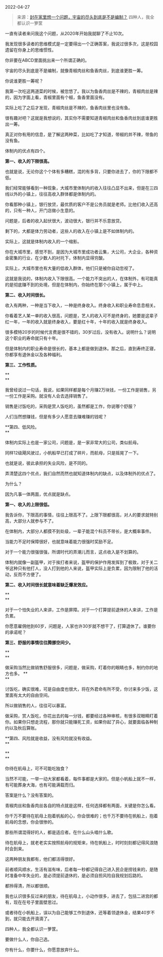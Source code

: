 2022-04-27

> 来源：[封在家里想一个问题，宇宙的尽头到底是不是编制？](http://mp.weixin.qq.com/s?__biz=MzU3NDc5Nzc0NQ==&mid=2247516095&idx=2&sn=da512225da9390a92cda2f387186263c&chksm=fd2e1d61ca599477863abe1adb2b5d11cb47afcff899cb067ae6f58ae6a7c1831578ded87d84&scene=27#wechat_redirect)
> 四种人，​我全都认识一箩筐

一直有读者来问我这个问题，从2020年开始我就聊了不止10次。

  

我发现很多读者的思维模式是一定要得出一个正确答案，我说过很多次，这是校园遗留在你身上的思维惯性。  

  

你非要在ABCD里面挑出来一个所谓正确的。

  

宇宙的尽头到底是不是编制，就像青椒肉丝和鱼香肉丝，到底谁更胜一筹。  

  

你说谁更胜一筹呢？

  

我第一次吃这两道菜的时候，被忽悠了。我以为鱼香肉丝是不辣的，青椒肉丝是辣的，因为字面上看，青椒里面有个椒，鱼香里面没有。  

  

实际上吃了之后才发现，青椒肉丝是不辣的，鱼香肉丝里也没有鱼。

  

很有趣对吧？这就是我想说的，其实你不需要知道青椒肉丝和鱼香肉丝到底谁更胜出一筹。  

  

真正对你有用的信息，是了解这两种菜，比如吃了才知道，带椒的并不辣，带鱼的没有鱼。

  

体制内的优点有四个。

  

 **第一、收入的下限很高。**

  

也就是说，无论你这个个体有多糟糕，混的有多背，只要你进去了，你的下限都不低。

  

我们经常能够看到一种现象，大城市里体制内的收入往往凸显不出来，但是在三四线以外的小镇上，往往高收入群体都是体制内的。

  

你看那种小镇上，银行放贷，最优质的客户不是公务员就是老师。比他们收入还高的，只有一种人，开门店做小生意的。

  

问题是，后者的收入起伏很大，波动很大，银行并不乐意放贷。

  

剩下的，大都是体力劳动者，这些人的收入在小镇上是不如体制内的。

  

实际上，这就是体制内收入的一个缩影。

  

你在大城市里，感觉不到，是因为大城市里成功者云集，大公司，大企业，各种资金密集的行业，在少数人的衬托下，体制内显得穷酸。

  

实际上，大城市里也有大量的低收入群体，他们只是被你自动忽视了。

  

这就是我说的，体制内收入下限很高。一个能力不突出的人，在体制外，有可能真的是彻底赚不到的处境，但是在体制内，你始终在那个小镇上，属于中上。

  

 **第二、收入时间很长。**

  

收入有两种，一种是当下收入，一种是终身收入。终身收入和职业寿命息息相关。  

  

你看着艺人某一单的收入很高，问题是，艺人的收入可不是终身的，她要是这辈子红一年，一年的收入就是终身收入，要是红十年，十年的收入就是终身收入。

  

很多模特20岁的时候代言费是很不错的，30岁过后，没有收入。说明什么？说明这个职业的寿命就只有十年。  

  

但是体制内的职业寿命是很长的，基本上都是做到退休。那之后，直到寿终正寝，你都享有退休金以及各种福利。  

  

 **第三、工作性质。**

 **  
**

我曾经说过一句话，我说，如果同样都是每个月赚2万块钱，一份工作是销售，另一份工作是采购。就没有人会去选择销售了。

  

销售是讨饭吃的，采购是赏人饭吃的，虽然都是工作，你说哪个舒服？  

  

人们当然想赚钱，但是有多少人愿意去赚难赚的钱呢？  

  

 **第四、低风险。  
**

  

体制内实际上也是一家公司，问题是，是一家非常大的公司，类似航母。  

  

同样12级飓风驶过，小帆船早已打成了碎片，而航母，只是摇晃了一下。  

  

也就是说，彼此承担的失业风险，是不同的。  

  

弄清楚这四个优点，我们自然而然也就知道体制内的缺点，以及体制外的优点了。  

  

为什么？  

  

因为凡事一体两面，优点就是缺点。

  

 **第一、收入的上限很低。**

  

我告诉你，下限高的事情，往往上限高不了。上限下限都很高，对人的要求就特别高，大部分人就参与不了。  

  

在体制内，大部分人都摸不到处级，一辈子能混个科员不带长，是大概率事件。  

  

当能力不足时保障很好，也就意味着能力很强时奖励不足。  

  

对于一个能力很强很强，所谓时代的弄潮儿而言，这点收入是不划算的。  

  

体制内就像一副盔甲，对于挨打者来说，盔甲的保护作用发挥到了极致，对于关二爷这种只有他打人，没人打到他的人来说，盔甲实际上是负累，因为限制了他的活动，反而不方便了。  

  

 **第二、收入时间很长就意味着缺乏爆发效应。**

 **  
**

对于一个怕失业的人来讲，工作是屏障。对于一个打算提前退休的人来讲，工作是负累。

  

你愿意雇佣他到60岁，问题是，人家也许30岁就不想干了，打算退休了。谁要你的承诺呢？  

  

 **第三、舒服的事情往往腾挪空间少。**

 **  
**

做采购当然比做销售舒服很多，问题是，做采购，盯着你的眼睛也多，制约你的地方也多。 **  
**

  

讨饭吃，确实很难，可是自由度也很大，将在外君命有所不受，你讨来多少饭，这里面有太大的自由空间。  

  

所以做销售的人，往往可以暴富。  

  

做采购，赏人饭吃，你花出去的每一分钱，都要经过各种审核，有很多双眼睛盯着你。如果你只想走流程，那你就只能赚死工资，如果你起了异心，就要面临各种制约以及秋后算账。  

  

 **第四、风险就是收益，没有风险就没有收益。  
**

 **  
**

你待在航母上，可不可能吃独食？  

  

当然不可能，一举一动大家都看着，每件事都是大家的。但是小帆船上就不一样，有可能葬身大海，也有可能满载而归。

  

答案是什么？没有答案的。  

  

青椒肉丝和鱼香肉丝各自的特点就是这样，任何选择都有两面，关键是你怎么看。

  

你千万不要待在航母上抱着帆船的心，你会很难的；也千万不要待在帆船上，抱着航母的念想，你会很惨的。

  

那些所谓混得好的人，都是适应者。在什么山头唱什么歌。  

  

待在航母上，就老老实实按照航母的规矩来，待在帆船上，时时刻刻都记得风浪随时会到来。

  

这两种朋友我都有，他们都活得很好。  

  

前者顺风顺水，生活有滋有味，后者每一秒都记得自己进入民企是捞钱来的，是随时准备中年失业的，是必须提前退休的，是必须自担风险自我规划后路的。  

  

都拎得清，所以都很顺。  

  

我也认识很多反过来的朋友，待在航母上，小动作很多，进去了，包括二进宫的都有，现在在号子里面壁思过。  

  

或者待在小帆船上，误以为自己能够工作到退休，还等着领退休金，结果40岁不到，就只能去开滴滴了。  

  

四种人，我全都认识一箩筐。  

  

要做什么人，你自己选。

  

你有什么，你要什么，你愿意放弃什么。

